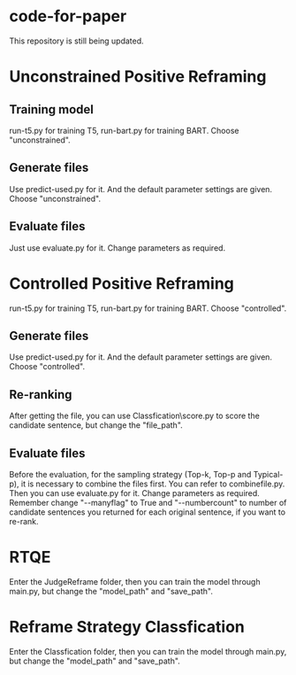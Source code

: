 # code-for-paper

This repository is still being updated.

# Unconstrained Positive Reframing

## Training model

run-t5.py for training T5, run-bart.py for training BART. Choose "unconstrained".

## Generate files

Use predict-used.py for it. And the default parameter settings are given. Choose "unconstrained".

## Evaluate files

Just use evaluate.py for it. Change parameters as required.

# Controlled Positive Reframing

run-t5.py for training T5, run-bart.py for training BART. Choose "controlled".

## Generate files

Use predict-used.py for it. And the default parameter settings are given. Choose "controlled".

## Re-ranking

After getting the file, you can use Classfication\score.py to score the candidate sentence, but change the "file_path".

## Evaluate files

Before the evaluation, for the sampling strategy (Top-k, Top-p and Typical-p), it is necessary to combine the files first. You can refer to combinefile.py. Then you can use evaluate.py for it. Change parameters as required. Remember change "--manyflag" to True and "--numbercount" to number of candidate sentences you returned for each original sentence, if you want to re-rank.

# RTQE

Enter the JudgeReframe folder, then you can train the model through main.py, but change the "model_path" and "save_path".

# Reframe Strategy Classfication

Enter the Classfication folder, then you can train the model through main.py, but change the "model_path" and "save_path".








